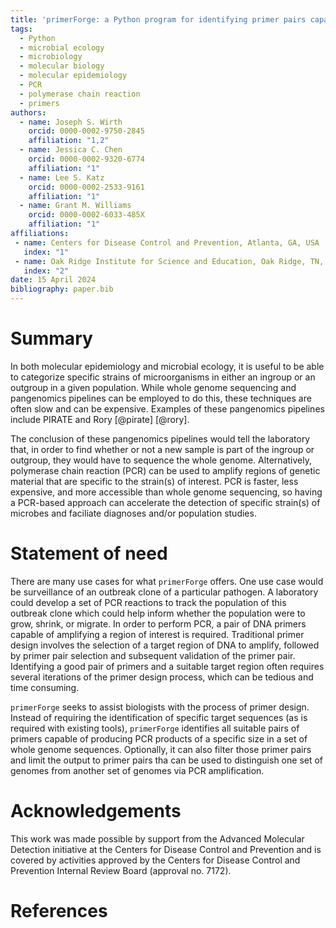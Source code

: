 ```yaml
---
title: 'primerForge: a Python program for identifying primer pairs capable of distinguishing groups of genomes from each other'
tags:
  - Python
  - microbial ecology
  - microbiology
  - molecular biology
  - molecular epidemiology
  - PCR
  - polymerase chain reaction
  - primers
authors:
  - name: Joseph S. Wirth
    orcid: 0000-0002-9750-2845
    affiliation: "1,2"
  - name: Jessica C. Chen
    orcid: 0000-0002-9320-6774
    affiliation: "1"
  - name: Lee S. Katz
    orcid: 0000-0002-2533-9161
    affiliation: "1"
  - name: Grant M. Williams
    orcid: 0000-0002-6033-485X
    affiliation: "1"
affiliations:
 - name: Centers for Disease Control and Prevention, Atlanta, GA, USA
   index: "1"
 - name: Oak Ridge Institute for Science and Education, Oak Ridge, TN, USA
   index: "2"
date: 15 April 2024
bibliography: paper.bib
---
```

# Summary
In both molecular epidemiology and microbial ecology, it is useful to be able
to categorize specific strains of microorganisms in either an ingroup or an outgroup in a
given population. While whole genome sequencing and pangenomics pipelines can be
employed to do this, these techniques are often slow and can be expensive.
Examples of these pangenomics pipelines include PIRATE and Rory [@pirate] [@rory].
<!-- I think it might be more appropriate to have pangenomics instead metagenomics as the contrast ~~~~Lee -->
The conclusion of these pangenomics pipelines would tell the laboratory that,
in order to find whether or not a new sample is part of the ingroup or outgroup,
they would have to sequence the whole genome.
Alternatively, polymerase chain reaction (PCR) can be used to amplify regions
of genetic material that are specific to the strain(s) of  interest. PCR is
faster, less expensive, and more accessible than whole genome sequencing, so
having a PCR-based approach can accelerate the detection of specific strain(s)
of microbes and faciliate diagnoses and/or population studies.

# Statement of need
<!-- I feel like you might want this explainer either here or in the previous section ~~~~Lee -->
There are many use cases for what `primerForge` offers.
One use case would be surveillance of an outbreak clone of a particular pathogen.
A laboratory could develop a set of PCR reactions to track the population
of this outbreak clone which could help inform whether the population
were to grow, shrink, or migrate.
In order to perform PCR, a pair of DNA primers capable of amplifying a region
of interest is required. Traditional primer design involves the selection of a
target region of DNA to amplify, followed by primer pair selection and
subsequent validation of the primer pair. Identifying a good pair of primers
and a suitable target region often requires several iterations of the primer
design process, which can be tedious and time consuming.

`primerForge` seeks to assist biologists with the process of primer design.
Instead of requiring the identification of specific target sequences (as is
required with existing tools), `primerForge` identifies all suitable pairs of
primers capable of producing PCR products of a specific size in a set of whole
genome sequences. Optionally, it can also filter those primer pairs and limit
the output to primer pairs tha can be used to distinguish one set of genomes
from another set of genomes via PCR amplification.

# Acknowledgements
This work was made possible by support from the Advanced Molecular Detection
initiative at the Centers for Disease Control and Prevention and is covered by
activities approved by the Centers for Disease Control and Prevention Internal
Review Board (approval no. 7172).

# References
